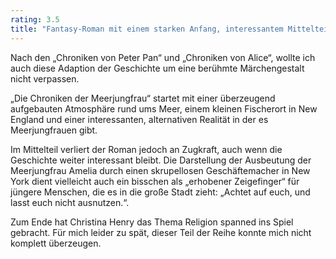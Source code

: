 ```yaml
---
rating: 3.5
title: "Fantasy-Roman mit einem starken Anfang, interessantem Mittelteil und einem schwachen Ende."
---
```

Nach den „Chroniken von Peter Pan“ und „Chroniken von Alice“, wollte ich auch
diese Adaption der Geschichte um eine berühmte Märchengestalt nicht verpassen.

„Die Chroniken der Meerjungfrau“ startet mit einer überzeugend aufgebauten
Atmosphäre rund ums Meer, einem kleinen Fischerort in New England und einer
interessanten, alternativen Realität in der es Meerjungfrauen gibt.

Im Mittelteil verliert der Roman jedoch an Zugkraft, auch wenn die Geschichte
weiter interessant bleibt. Die Darstellung der Ausbeutung der Meerjungfrau 
Amelia durch einen skrupellosen Geschäftemacher in New York dient vielleicht 
auch ein bisschen als „erhobener Zeigefinger“ für jüngere Menschen, die es in 
die große Stadt zieht: „Achtet auf euch, und lasst euch nicht ausnutzen.“.

Zum Ende hat Christina Henry das Thema Religion spanned ins Spiel gebracht. 
Für mich leider zu spät, dieser Teil der Reihe konnte mich nicht komplett 
überzeugen.